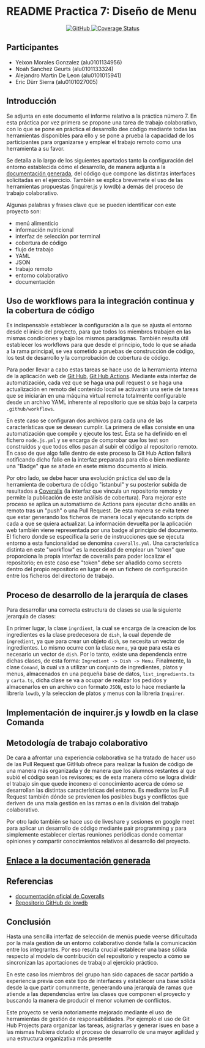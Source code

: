 # README Practica 7: Diseño de Menu

<p align="center">
    <a href="https://github.com/ULL-ESIT-INF-DSI-2021/ull-esit-inf-dsi-20-21-prct07-menu-datamodel-grupo-d/actions/workflows/node.js.yml">
        <img alt="GitHub" src="https://github.com/ULL-ESIT-INF-DSI-2021/ull-esit-inf-dsi-20-21-prct07-menu-datamodel-grupo-d/actions/workflows/node.js.yml/badge.svg">
    </a>  
    <a href="https://coveralls.io/github/ULL-ESIT-INF-DSI-2021/ull-esit-inf-dsi-20-21-prct07-menu-datamodel-grupo-d?branch=master">
        <img src="https://coveralls.io/repos/github/ULL-ESIT-INF-DSI-2021/ull-esit-inf-dsi-20-21-prct07-menu-datamodel-grupo-d/badge.svg?branch=master" alt="Coverage Status" />
    </a>
</p>

## Participantes

* Yeixon Morales Gonzalez (alu0101134956)
* Noah Sanchez Geurts (alu0101133324)
* Alejandro Martin De Leon (alu0101015941)
* Eric Dürr Sierra (alu0101027005)


## Introducción 
Se adjunta en este documento el informe relativo a la práctica número 7. En esta práctica por vez primera se propone una tarea de trabajo colaborativo, 
con lo que se pone en práctica el desarrollo dee código mediante todas las herramientas disponibles para ello y se pone a prueba la capacidad de los
participantes para organizarse y emplear el trabajo remoto como una herramienta a su favor.

Se detalla a lo largo de los siguientes apartados tanto la configuración del entorno establecida cómo el desarrollo, de manera adjunta a la [documentación generada](https://ull-esit-inf-dsi-2021.github.io/ull-esit-inf-dsi-20-21-prct07-menu-datamodel-grupo-d/), del código que compone las distintas interfaces solicitadas en el ejercicio. 
También se explica brevemete el uso de las herramientas propuestas (inquirer.js y lowdb) a demás del proceso de trabajo colaborativo.

Algunas palabras y frases clave que se pueden identificar con este proyecto son:
- menú alimenticio
- información nutricional
- interfaz de selección por terminal
- cobertura de código
- flujo de trabajo
- YAML
- JSON
- trabajo remoto
- entorno colaborativo
- documentación

## Uso de workflows para  la integración continua y la cobertura de código

Es indispensable establecer la configuración a la que se ajusta el entorno desde el inicio del proyecto, para que
todos los miembros trabajen en las mismas condiciones y bajo los mismos paradigmas. También resulta útil establecer 
los workflows para que desde el principio, todo lo que se añada a la rama principal, se vea sometido a pruebas de
construcción de código, los test de desarrollo y la comprobación de cobertura de código.

Para poder llevar a cabo estas tareas se hace uso de la herramienta interna de la aplicación web de [Git Hub](https://github.com/), 
[Git Hub Actions](https://github.com/features/actions). Mediante esta interfaz de automatización, cada vez que se haga una pull request 
o se haga una actualización en remoto del contenido local se activarán una serie de tareas que se iniciarán en una máquina virtual remota 
totalmente configurable desde un archivo YAML inherente al repositorio que se sitúa bajo la carpeta `.github/workflows`.

En este caso se configuran dos archivos para cada una de las características que se desean cumplir. La primera de ellas consiste en una automatización 
que compile y ejecute los test. Ésta se ha definido en el fichero `node.js.yml` y se encarga de comprobar que los test son construidos y que todos ellos 
pasan al subir el código al repositorio remoto. En caso de que algo falle dentro de este proceso la Git Hub Action fallará notificando dicho fallo en la
interfaz preparada para ello o bien mediante una "Badge" que se añade en esete mismo documento al inicio.

Por otro lado, se debe hacer una evolución práctica del uso de la herramienta de cobertura de código "istanbul" y su posterior subida de resultados a [Coveralls](https://coveralls.io/) (la interfaz que vincula un repositorio remoto y permite la publicación de este análisis de cobertura). Para mejorar este proceso se aplica un automatismo de Actions para ejecutar dicho anális en remoto tras un "push" o una Pull Request. De esta manera se evita tener que estar generando los ficheros de manera local y ejecutando scripts de cada a que se quiera actualizar. La información devuelta por la aplicación web también viene representada por una badge al principio del documento. El fichero donde se especifica la serie de instrucciones que se ejecuta entorno a esta funcionalidad se denomina `coveralls.yml`. Una característica distinta en este "workflow" es la necesidad de emplear un "token" que proporciona la propia interfaz de coveralls para poder localizar el repositorio; en este caso ese "token" debe ser añadido como secreto dentro del propio repositorio en lugar de en un fichero de configuración entre los ficheros del directorio de trabajo.


## Proceso de desarrollo de la jerarquía de clases


<!-- SOLO AQUÏ-->
Para desarrollar una correcta estructura de clases se usa la siguiente jerarquia de clases:

En primer lugar, la clase ```ingrdient```, la cual se encarga de la creacion de los ingredientes es la clase predecesora de ```dish```, la cual depende de ```ingredient```, ya que para crear un objeto ```dish```, se necesita un vector de ingredientes. Lo mismo ocurre con la clase ```menu```, ya que para esta es necesario un vector de ```dish```. Por lo tanto, existe una dependencia entre dichas clases, de esta forma: ```Ingredient -> Dish -> Menu```. Finalmente, la clase ```Comand```, la cual va a utilizar un conjunto de ingredientes, platos y menus, almacenados en una pequeña base de datos, ```list_ingredients.ts``` y ```carta.ts```, dicha clase se va a ocupar de realizar los pedidos y almacenarlos en un archivo con formato ```JSON```, esto lo hace mediante la libreria ```lowdb```, y la seleccion de platos y menus con la libreria ```Inquirer```.
<!-- -------- -->

## Implementación de inquirer.js y lowdb en la clase Comanda

<!-- SOLO AQUÏ-->

<!-- -------- -->

## Metodología de trabajo colaborativo

De cara a afrontar una experiencia colaborativa se ha tratado de hacer uso de las Pull Request que GitHub ofrece para realizar la fusión de código de una manera más organizada 
y de manera que los alumnos restantes al que subió el código sean los revisores; es de esta manera cómo se logra dividir el trabajo sin que quede inconexo el conocimiento acerca de 
cómo se desarrollan las distintas características del entorno. Es mediante las Pull Request también dónde se previenen los posibles bugs y conflictos que deriven de una mala gestión 
en las ramas o en la división del trabajo colaborativo.  

Por otro lado también se hace uso de liveshare y sesiones en google meet para aplicar un desarrollo de código mediante pair programming y para simplemente establecer ciertas reuniones periódicas donde comentar opiniones y compartir conocimientos relativos al desarrollo del proyecto.


## [Enlace a la documentación generada](https://ull-esit-inf-dsi-2021.github.io/ull-esit-inf-dsi-20-21-prct07-menu-datamodel-grupo-d/)
## Referencias

- [documentación oficial de Coveralls](https://docs.coveralls.io/)
- [Repositorio GitHub de lowdb](https://github.com/typicode/lowdb)

## Conclusión 

Hasta una sencilla interfaz de selección de menús puede veerse dificultada por la mala gestión de un entorno colaborativo donde falla la comunicación entre los integrantes. Por eso resulta crucial establecer una base sólida respecto al modelo de contribución del repositorio y respecto a cómo se sincronizan las aportaciones de trabajo al ejercicio práctico. 

En este caso los miembros del grupo han sido capaces de sacar partido a experiencia previa con este tipo de interfaces y establecer una base sólida desde la que partir comunmente, geneerando una jerarquía de ramas que atiende a las dependencias entre las clases que componen el proyecto y buscando la manera de producir el menor volumen de conflictos.

Este proyecto se vería notoriamente mejorado mediante el uso de herramientas de gestión de responsabilidades. Por ejemplo el uso de Git Hub Projects para organizar las tareas, asignarlas y generar isues en base a las mismas hubiera dotado el proceso de desarrollo de una mayor agilidad y una estructura organizativa más presente
